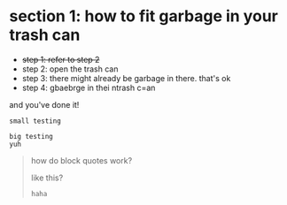 # section 1: how to fit garbage in your trash can

- ~~step 1: refer to step 2~~
- step 2: open the trash can
- step 3: there might already be garbage in there. that's ok
- step 4: gbaebrge in thei ntrash c=an

and you've done it!

`small testing`

```
big testing
yuh
```

> how do block quotes work?
>
> like this?
> ```
> haha
> ```